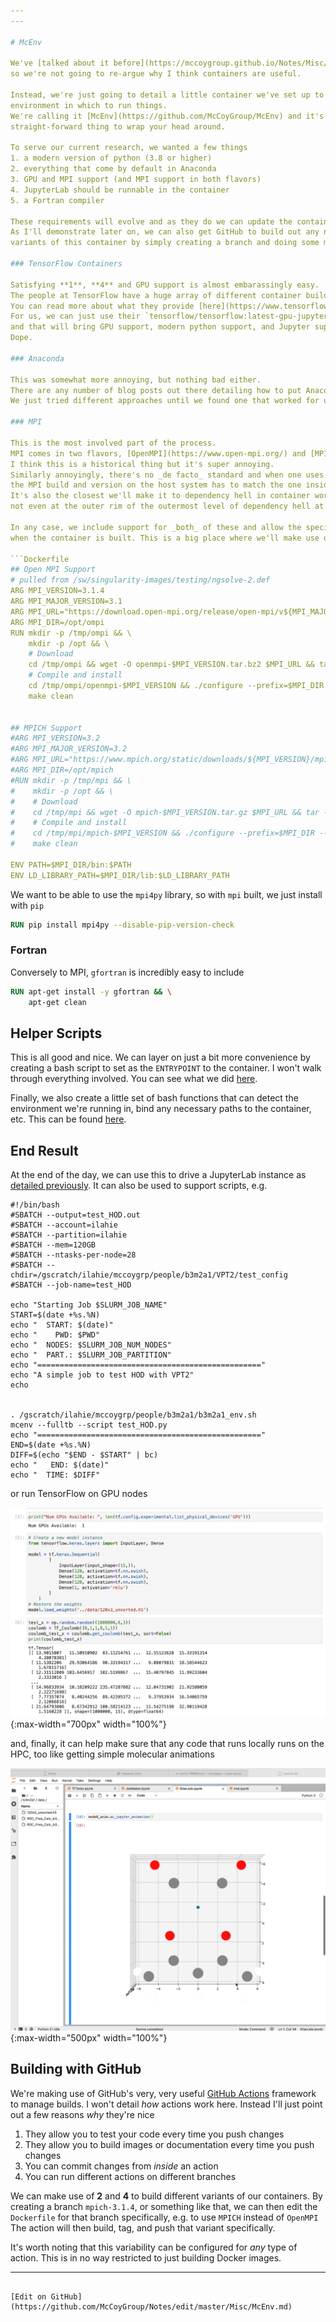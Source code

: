```yaml
---
---

# McEnv

We've [talked about it before](https://mccoygroup.github.io/Notes/Misc/ContainerIDEs.html), 
so we're not going to re-argue why I think containers are useful.

Instead, we're just going to detail a little container we've set up to provide a consistent
environment in which to run things.
We're calling it [McEnv](https://github.com/McCoyGroup/McEnv) and it's generally a pretty
straight-forward thing to wrap your head around. 

To serve our current research, we wanted a few things
1. a modern version of python (3.8 or higher)
2. everything that come by default in Anaconda
3. GPU and MPI support (and MPI support in both flavors)
4. JupyterLab should be runnable in the container
5. a Fortran compiler

These requirements will evolve and as they do we can update the container.
As I'll demonstrate later on, we can also get GitHub to build out any number of 
variants of this container by simply creating a branch and doing some minor edits.

### TensorFlow Containers

Satisfying **1**, **4** and GPU support is almost embarassingly easy.
The people at TensorFlow have a huge array of different container builds to work off of.
You can read more about what they provide [here](https://www.tensorflow.org/install/docker).
For us, we can just use their `tensorflow/tensorflow:latest-gpu-jupyter` container as a starting point 
and that will bring GPU support, modern python support, and Jupyter support.
Dope.

### Anaconda

This was somewhat more annoying, but nothing bad either. 
There are any number of blog posts out there detailing how to put Anaconda in a Docker container.
We just tried different approaches until we found one that worked for us.

### MPI

This is the most involved part of the process. 
MPI comes in two flavors, [OpenMPI](https://www.open-mpi.org/) and [MPICH](https://www.mpich.org/).
I think this is a historical thing but it's super annoying.
Similarly annoyingly, there's no _de facto_ standard and when one uses `singularity` or `shifter`
the MPI build and version on the host system has to match the one inside. It's a whole thing.
It's also the closest we'll make it to dependency hell in container world, and we're
not even at the outer rim of the outermost level of dependency hell at this point.

In any case, we include support for _both_ of these and allow the specific version to be picked by un/commenting
when the container is built. This is a big place where we'll make use of branches to build the desired version.

```Dockerfile
## Open MPI Support
# pulled from /sw/singularity-images/testing/ngsolve-2.def
ARG MPI_VERSION=3.1.4
ARG MPI_MAJOR_VERSION=3.1
ARG MPI_URL="https://download.open-mpi.org/release/open-mpi/v${MPI_MAJOR_VERSION}/openmpi-${MPI_VERSION}.tar.bz2"
ARG MPI_DIR=/opt/ompi
RUN mkdir -p /tmp/ompi && \
    mkdir -p /opt && \
    # Download
    cd /tmp/ompi && wget -O openmpi-$MPI_VERSION.tar.bz2 $MPI_URL && tar -xjf openmpi-$MPI_VERSION.tar.bz2 && \
    # Compile and install
    cd /tmp/ompi/openmpi-$MPI_VERSION && ./configure --prefix=$MPI_DIR --disable-oshmem --enable-branch-probabilities && make -j12 install && \
    make clean


## MPICH Support
#ARG MPI_VERSION=3.2
#ARG MPI_MAJOR_VERSION=3.2
#ARG MPI_URL="https://www.mpich.org/static/downloads/${MPI_VERSION}/mpich-${MPI_VERSION}.tar.gz"
#ARG MPI_DIR=/opt/mpich
#RUN mkdir -p /tmp/mpi && \
#    mkdir -p /opt && \
#    # Download
#    cd /tmp/mpi && wget -O mpich-$MPI_VERSION.tar.gz $MPI_URL && tar -xjf mpich-$MPI_VERSION.tar.gz && \
#    # Compile and install
#    cd /tmp/mpi/mpich-$MPI_VERSION && ./configure --prefix=$MPI_DIR --disable-oshmem --enable-branch-probabilities && make -j12 install && \
#    make clean

ENV PATH=$MPI_DIR/bin:$PATH
ENV LD_LIBRARY_PATH=$MPI_DIR/lib:$LD_LIBRARY_PATH
```

We want to be able to use the `mpi4py` library, so with `mpi` built, we just install with `pip`

```Dockerfile
RUN pip install mpi4py --disable-pip-version-check
```

### Fortran

Conversely to MPI, `gfortran` is incredibly easy to include

```Dockerfile
RUN apt-get install -y gfortran && \
    apt-get clean
```


## Helper Scripts

This is all good and nice.
We can layer on just a bit more convenience by creating a bash script to set as the
`ENTRYPOINT` to the container.
I won't walk through everything involved. 
You can see what we did [here](https://github.com/McCoyGroup/McEnv/blob/main/CLI.sh).

Finally, we also create a little set of bash functions that can detect the environment
we're running in, bind any necessary paths to the container, etc.
This can be found [here](https://github.com/McCoyGroup/McEnv/blob/main/env.sh).

## End Result 

At the end of the day, we can use this to drive a JupyterLab instance as 
[detailed previously](https://mccoygroup.github.io/Notes/Misc/ContainerIDEs.html#jupyter).
It can also be used to support scripts, e.g.

```shell
#!/bin/bash
#SBATCH --output=test_HOD.out
#SBATCH --account=ilahie
#SBATCH --partition=ilahie
#SBATCH --mem=120GB
#SBATCH --ntasks-per-node=28
#SBATCH --chdir=/gscratch/ilahie/mccoygrp/people/b3m2a1/VPT2/test_config
#SBATCH --job-name=test_HOD

echo "Starting Job $SLURM_JOB_NAME"
START=$(date +%s.%N)
echo "  START: $(date)"
echo "    PWD: $PWD"
echo "  NODES: $SLURM_JOB_NUM_NODES"
echo "  PART.: $SLURM_JOB_PARTITION"
echo "=================================================="
echo "A simple job to test HOD with VPT2"
echo


. /gscratch/ilahie/mccoygrp/people/b3m2a1/b3m2a1_env.sh
mcenv --fulltb --script test_HOD.py
echo "=================================================="
END=$(date +%s.%N)
DIFF=$(echo "$END - $START" | bc)
echo "   END: $(date)"
echo "  TIME: $DIFF"
```

or run TensorFlow on GPU nodes

![gpus](img/gpus.png){:max-width="700px" width="100%"}

and, finally, it can help make sure that any code that runs locally runs on the HPC, too
like getting simple molecular animations

![animate vib](img/mox_animation.gif){:max-width="500px" width="100%"}

## Building with GitHub

We're making use of GitHub's very, very useful [GitHub Actions]() framework to manage builds.
I won't detail _how_ actions work here. Instead I'll just point out a few reasons _why_ they're nice

1. They allow you to test your code every time you push changes
2. They allow you to build images or documentation every time you push changes
3. You can commit changes from _inside_ an action
4. You can run different actions on different branches

We can make use of **2** and **4** to build different variants of our containers.
By creating a branch `mpich-3.1.4`, or something like that, we can then edit the `Dockerfile` for that
branch specifically, e.g. to use `MPICH` instead of `OpenMPI`
The action will then build, tag, and push that variant specifically.

It's worth noting that this variability can be configured for _any_ type of action.
This is in no way restricted to just building Docker images.

---
```

[Edit on GitHub](https://github.com/McCoyGroup/Notes/edit/master/Misc/McEnv.md)